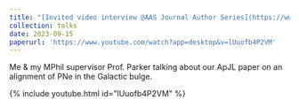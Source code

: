 ```yaml
---
title: "[Invited video interview @AAS Journal Author Series](https://www.youtube.com/watch?app=desktop&v=lUuofb4P2VM)"
collection: talks
date: 2023-09-15
paperurl: 'https://www.youtube.com/watch?app=desktop&v=lUuofb4P2VM'
---
```


Me & my MPhil supervisor Prof. Parker talking about our ApJL paper on an alignment of PNe in the Galactic bulge.

{% include youtube.html id="lUuofb4P2VM" %}
